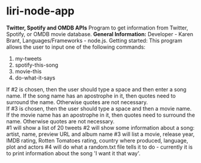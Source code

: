 # liri-node-app
**Twitter, Spotify and OMDB APIs**
Program to get information from Twitter, Spotify, or OMDB movie database.
**General Information:** 
Developer - Karen Brant,
Languages/Frameworks - node.js. Getting started: This program allows the user to input one of the following commands:
1. my-tweets
2. spotify-this-song
3. movie-this
4. do-what-it-says

If #2 is chosen, then the user should type a space and then enter a song name.  If the song name has an apostrophe in it, then quotes need to surround the name.  Otherwise quotes are not necessary.  
If #3 is chosen, then the user should type a space and then a movie name. If the movie name has an apostrophe in it, then quotes need to surround the name.  Otherwise quotes are not necessary.  
#1 will show a list of 20 tweets
#2 will show some information about a song:  artist, name, preview URL and album name
#3 will list a movie, release year, IMDB rating, Rotten Tomatoes rating, country where produced, language, plot and actors
#4 will do what a random.txt file tells it to do - currently it is to print information about the song 'I want it that way'.
